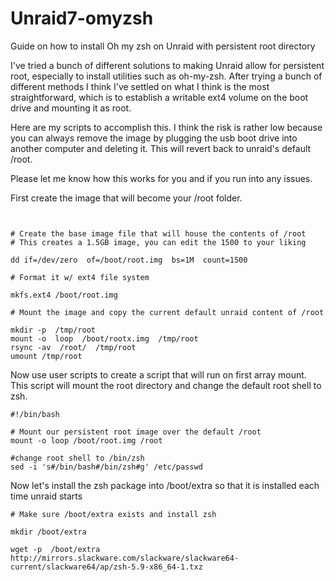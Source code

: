 
# Unraid7-omyzsh
Guide on how to install Oh my zsh on Unraid with persistent root directory

I've tried a bunch of different solutions to making Unraid allow for persistent root, especially to install utilities such as oh-my-zsh.  After trying a bunch of different methods I think I've settled on what I think is the most straightforward, which is to establish a writable ext4 volume on the boot drive and mounting it as root.

Here are my scripts to accomplish this.  I think the risk is rather low because you can always remove the image by plugging the usb boot drive into another computer and deleting it.  This will revert back to unraid's default /root.

Please let me know how this works for you and if you run into any issues.

First create the image that will become your /root folder.

```
  

# Create the base image file that will house the contents of /root
# This creates a 1.5GB image, you can edit the 1500 to your liking

dd if=/dev/zero  of=/boot/root.img  bs=1M  count=1500

# Format it w/ ext4 file system

mkfs.ext4 /boot/root.img

# Mount the image and copy the current default unraid content of /root

mkdir -p  /tmp/root
mount -o  loop  /boot/rootx.img  /tmp/root
rsync -av  /root/  /tmp/root
umount /tmp/root
```

Now use user scripts to create a script that will run on first array mount.  This script will mount the root directory and change the default root shell to zsh.
```
#!/bin/bash

# Mount our persistent root image over the default /root
mount -o loop /boot/root.img /root

#change root shell to /bin/zsh
sed -i 's#/bin/bash#/bin/zsh#g' /etc/passwd
```
Now let's install the zsh package into /boot/extra so that it is installed each time unraid starts

```
# Make sure /boot/extra exists and install zsh

mkdir /boot/extra

wget -p  /boot/extra  http://mirrors.slackware.com/slackware/slackware64-current/slackware64/ap/zsh-5.9-x86_64-1.txz
```

